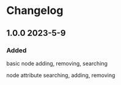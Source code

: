 # Changelog

## **1.0.0** 2023-5-9
### Added

basic node adding, removing, searching

node attribute searching, adding, removing

